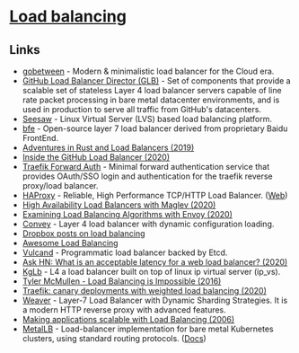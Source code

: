 # [Load balancing](<https://en.wikipedia.org/wiki/Load_balancing_(computing)>)

## Links

- [gobetween](https://github.com/yyyar/gobetween) - Modern & minimalistic load balancer for the Сloud era.
- [GitHub Load Balancer Director (GLB)](https://github.com/github/glb-director) - Set of components that provide a scalable set of stateless Layer 4 load balancer servers capable of line rate packet processing in bare metal datacenter environments, and is used in production to serve all traffic from GitHub's datacenters.
- [Seesaw](https://github.com/google/seesaw) - Linux Virtual Server (LVS) based load balancing platform.
- [bfe](https://github.com/baidu/bfe) - Open-source layer 7 load balancer derived from proprietary Baidu FrontEnd.
- [Adventures in Rust and Load Balancers (2019)](https://medium.com/@bparli/adventures-in-rust-and-load-balancers-73a0bc61a192)
- [Inside the GitHub Load Balancer (2020)](https://www.haproxy.com/user-spotlight-series/inside-the-github-load-balancer/)
- [Traefik Forward Auth](https://github.com/thomseddon/traefik-forward-auth) - Minimal forward authentication service that provides OAuth/SSO login and authentication for the traefik reverse proxy/load balancer.
- [HAProxy](https://github.com/haproxy/haproxy) - Reliable, High Performance TCP/HTTP Load Balancer. ([Web](http://www.haproxy.org/))
- [High Availability Load Balancers with Maglev (2020)](https://blog.cloudflare.com/high-availability-load-balancers-with-maglev/)
- [Examining Load Balancing Algorithms with Envoy (2020)](https://blog.envoyproxy.io/examining-load-balancing-algorithms-with-envoy-1be643ea121c)
- [Convey](https://github.com/bparli/convey) - Layer 4 load balancer with dynamic configuration loading.
- [Dropbox posts on load balancing](https://twitter.com/copyconstruct/status/1293796261414371330)
- [Awesome Load Balancing](https://github.com/cristaloleg/awesome-load-balancing)
- [Vulcand](https://github.com/vulcand/vulcand) - Programmatic load balancer backed by Etcd.
- [Ask HN: What is an acceptable latency for a web load balancer? (2020)](https://news.ycombinator.com/item?id=24661903)
- [KgLb](https://github.com/dropbox/kglb) - L4 a load balancer built on top of linux ip virtual server (ip_vs).
- [Tyler McMullen - Load Balancing is Impossible (2016)](https://www.youtube.com/watch?v=kpvbOzHUakA)
- [Traefik: canary deployments with weighted load balancing (2020)](https://iximiuz.com/en/posts/traefik-canary-deployments-with-weighted-load-balancing/)
- [Weaver](https://github.com/gojek/weaver) - Layer-7 Load Balancer with Dynamic Sharding Strategies. It is a modern HTTP reverse proxy with advanced features.
- [Making applications scalable with Load Balancing (2006)](https://wtarreau.blogspot.com/2006/11/making-applications-scalable-with-load.html)
- [MetalLB](https://github.com/metallb/metallb) - Load-balancer implementation for bare metal Kubernetes clusters, using standard routing protocols. ([Docs](https://www.metallb.org/))
